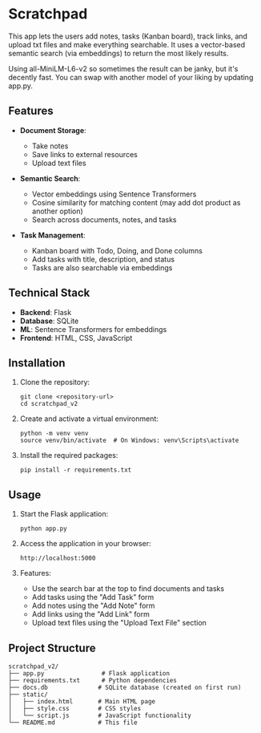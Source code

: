 # Scratchpad

This app lets the users add notes, tasks (Kanban board), track links, and upload txt files and make everything searchable. It uses a vector-based semantic search (via embeddings) to return the most likely results.

Using all-MiniLM-L6-v2 so sometimes the result can be janky, but it's decently fast. You can swap with another model of your liking by updating app.py.

## Features

- **Document Storage**:
  - Take notes
  - Save links to external resources
  - Upload text files
  
- **Semantic Search**:
  - Vector embeddings using Sentence Transformers
  - Cosine similarity for matching content (may add dot product as another option)
  - Search across documents, notes, and tasks
  
- **Task Management**:
  - Kanban board with Todo, Doing, and Done columns
  - Add tasks with title, description, and status
  - Tasks are also searchable via embeddings

## Technical Stack

- **Backend**: Flask
- **Database**: SQLite
- **ML**: Sentence Transformers for embeddings
- **Frontend**: HTML, CSS, JavaScript

## Installation

1. Clone the repository:
   ```
   git clone <repository-url>
   cd scratchpad_v2
   ```

2. Create and activate a virtual environment:
   ```
   python -m venv venv
   source venv/bin/activate  # On Windows: venv\Scripts\activate
   ```

3. Install the required packages:
   ```
   pip install -r requirements.txt
   ```

## Usage

1. Start the Flask application:
   ```
   python app.py
   ```

2. Access the application in your browser:
   ```
   http://localhost:5000
   ```

3. Features:
   - Use the search bar at the top to find documents and tasks
   - Add tasks using the "Add Task" form
   - Add notes using the "Add Note" form
   - Add links using the "Add Link" form
   - Upload text files using the "Upload Text File" section

## Project Structure

```
scratchpad_v2/
├── app.py                # Flask application
├── requirements.txt      # Python dependencies
├── docs.db              # SQLite database (created on first run)
├── static/
│   ├── index.html       # Main HTML page
│   ├── style.css        # CSS styles
│   └── script.js        # JavaScript functionality
└── README.md            # This file
```